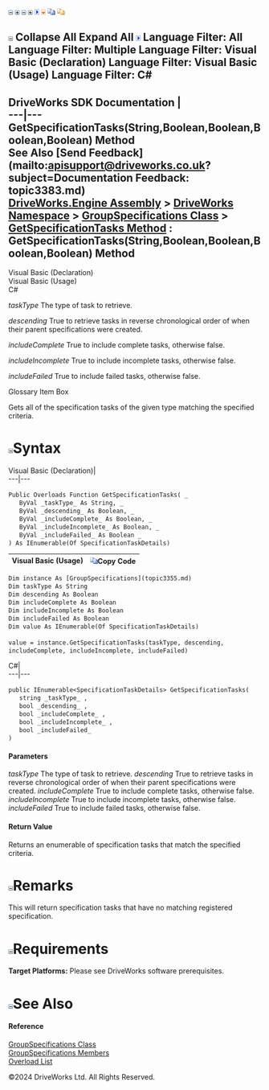 ![](dotnetimages/collapse.gif) ![](dotnetimages/expand.gif) ![](dotnetimages/collapse.gif) ![](dotnetimages/expand.gif) ![](dotnetimages/drpdown.gif) ![](dotnetimages/drpdown_orange.gif) ![](dotnetimages/copycode.gif) ![](dotnetimages/copycodeHighlight.gif)

![](dotnetimages/collapse.gif) Collapse All Expand All ![](dotnetimages/drpdown.gif) Language Filter: All  Language Filter: Multiple  Language Filter: Visual Basic (Declaration) Language Filter: Visual Basic (Usage) Language Filter: C#  
---  
DriveWorks SDK Documentation  |   
---|---  
GetSpecificationTasks(String,Boolean,Boolean,Boolean,Boolean) Method   
See Also [Send Feedback](mailto:apisupport@driveworks.co.uk?subject=Documentation Feedback: topic3383.md)  
[DriveWorks.Engine Assembly](topic2156.md) > [DriveWorks Namespace](topic2159.md) > [GroupSpecifications Class](topic3355.md) > [GetSpecificationTasks Method](topic3382.md) : GetSpecificationTasks(String,Boolean,Boolean,Boolean,Boolean) Method  
---  
  
Visual Basic (Declaration)    
Visual Basic (Usage)    
C# 

_taskType_
    The type of task to retrieve.

_descending_
    True to retrieve tasks in reverse chronological order of when their parent specifications were created.

_includeComplete_
    True to include complete tasks, otherwise false.

_includeIncomplete_
    True to include incomplete tasks, otherwise false.

_includeFailed_
    True to include failed tasks, otherwise false.

Glossary Item Box

Gets all of the specification tasks of the given type matching the specified criteria. 

# ![](dotnetimages/collapse.gif)Syntax

Visual Basic (Declaration)|   
---|---  
      
    
    Public Overloads Function GetSpecificationTasks( _
       ByVal _taskType_ As String, _
       ByVal _descending_ As Boolean, _
       ByVal _includeComplete_ As Boolean, _
       ByVal _includeIncomplete_ As Boolean, _
       ByVal _includeFailed_ As Boolean _
    ) As IEnumerable(Of SpecificationTaskDetails)  
  
Visual Basic (Usage)| ![](dotnetimages/copycode.gif)Copy Code  
---|---  
      
    
    Dim instance As [GroupSpecifications](topic3355.md)
    Dim taskType As String
    Dim descending As Boolean
    Dim includeComplete As Boolean
    Dim includeIncomplete As Boolean
    Dim includeFailed As Boolean
    Dim value As IEnumerable(Of SpecificationTaskDetails)
     
    value = instance.GetSpecificationTasks(taskType, descending, includeComplete, includeIncomplete, includeFailed)  
  
C#|   
---|---  
      
    
    public IEnumerable<SpecificationTaskDetails> GetSpecificationTasks( 
       string _taskType_ ,
       bool _descending_ ,
       bool _includeComplete_ ,
       bool _includeIncomplete_ ,
       bool _includeFailed_
    )  
  
#### Parameters

 _taskType_
    The type of task to retrieve.
_descending_
    True to retrieve tasks in reverse chronological order of when their parent specifications were created.
_includeComplete_
    True to include complete tasks, otherwise false.
_includeIncomplete_
    True to include incomplete tasks, otherwise false.
_includeFailed_
    True to include failed tasks, otherwise false.

#### Return Value

Returns an enumerable of specification tasks that match the specified criteria.

# ![](dotnetimages/collapse.gif)Remarks

This will return specification tasks that have no matching registered specification.

# ![](dotnetimages/collapse.gif)Requirements

**Target Platforms:** Please see DriveWorks software prerequisites.

# ![](dotnetimages/collapse.gif)See Also

#### Reference

[GroupSpecifications Class](topic3355.md)   
[GroupSpecifications Members](topic3356.md)   
[Overload List](topic3382.md)

©2024 DriveWorks Ltd. All Rights Reserved.
